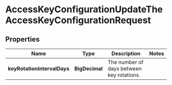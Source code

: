 

# AccessKeyConfigurationUpdateTheAccessKeyConfigurationRequest


## Properties

| Name | Type | Description | Notes |
|------------ | ------------- | ------------- | -------------|
|**keyRotationIntervalDays** | **BigDecimal** | The number of days between key rotations. |  |



